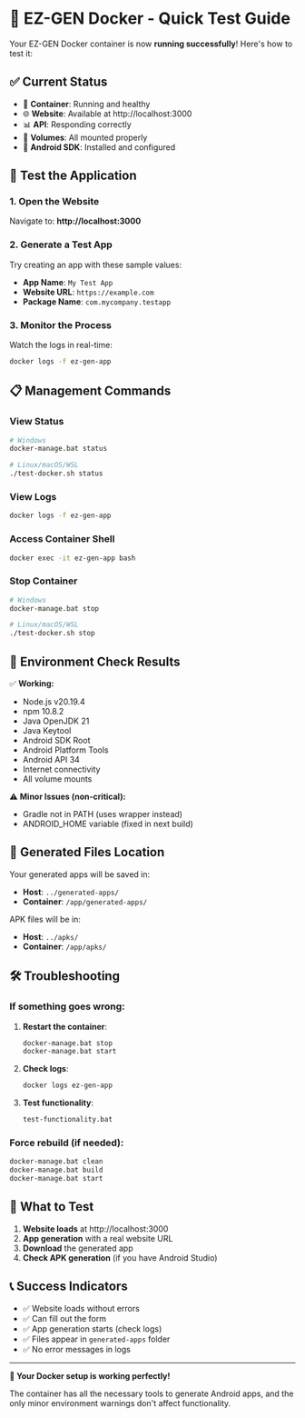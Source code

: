 # 🚀 EZ-GEN Docker - Quick Test Guide

Your EZ-GEN Docker container is now **running successfully**! Here's how to test it:

## ✅ Current Status
- 🐳 **Container**: Running and healthy
- 🌐 **Website**: Available at http://localhost:3000
- 📊 **API**: Responding correctly
- 💾 **Volumes**: All mounted properly
- 🔧 **Android SDK**: Installed and configured

## 🧪 Test the Application

### 1. Open the Website
Navigate to: **http://localhost:3000**

### 2. Generate a Test App
Try creating an app with these sample values:
- **App Name**: `My Test App`
- **Website URL**: `https://example.com`
- **Package Name**: `com.mycompany.testapp`

### 3. Monitor the Process
Watch the logs in real-time:
```bash
docker logs -f ez-gen-app
```

## 📋 Management Commands

### View Status
```bash
# Windows
docker-manage.bat status

# Linux/macOS/WSL
./test-docker.sh status
```

### View Logs
```bash
docker logs -f ez-gen-app
```

### Access Container Shell
```bash
docker exec -it ez-gen-app bash
```

### Stop Container
```bash
# Windows
docker-manage.bat stop

# Linux/macOS/WSL
./test-docker.sh stop
```

## 🔧 Environment Check Results

✅ **Working:**
- Node.js v20.19.4
- npm 10.8.2
- Java OpenJDK 21
- Java Keytool
- Android SDK Root
- Android Platform Tools
- Android API 34
- Internet connectivity
- All volume mounts

⚠️ **Minor Issues (non-critical):**
- Gradle not in PATH (uses wrapper instead)
- ANDROID_HOME variable (fixed in next build)

## 📁 Generated Files Location

Your generated apps will be saved in:
- **Host**: `../generated-apps/`
- **Container**: `/app/generated-apps/`

APK files will be in:
- **Host**: `../apks/`
- **Container**: `/app/apks/`

## 🛠️ Troubleshooting

### If something goes wrong:
1. **Restart the container**:
   ```bash
   docker-manage.bat stop
   docker-manage.bat start
   ```

2. **Check logs**:
   ```bash
   docker logs ez-gen-app
   ```

3. **Test functionality**:
   ```bash
   test-functionality.bat
   ```

### Force rebuild (if needed):
```bash
docker-manage.bat clean
docker-manage.bat build
docker-manage.bat start
```

## 🎯 What to Test

1. **Website loads** at http://localhost:3000
2. **App generation** with a real website URL
3. **Download** the generated app
4. **Check APK generation** (if you have Android Studio)

## 📞 Success Indicators

- ✅ Website loads without errors
- ✅ Can fill out the form
- ✅ App generation starts (check logs)
- ✅ Files appear in `generated-apps` folder
- ✅ No error messages in logs

---

**🎉 Your Docker setup is working perfectly!**

The container has all the necessary tools to generate Android apps, and the only minor environment warnings don't affect functionality.
